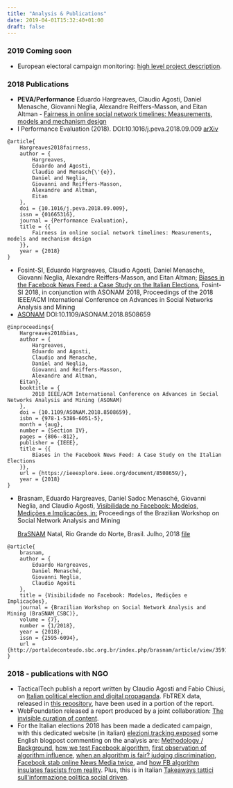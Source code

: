 ```yaml
---
title: "Analysis & Publications"
date: 2019-04-01T15:32:40+01:00
draft: false
---
```



### 2019 Coming soon

- European electoral campaign monitoring:
  [high level project description](https://github.com/tracking-exposed/presentation/blob/master/European%20Election%20action%20plan%20-%20v1.3.pdf).


### 2018 Publications

- **PEVA/Performance** Eduardo Hargreaves, Claudio Agosti, Daniel Menasche, Giovanni Neglia, Alexandre Reiffers-Masson, and Eitan Altman - [Fairness in online social network timelines: Measurements, models and mechanism design](https://eduardohargreaves.files.wordpress.com/2018/11/fairness_arxiv.pdf)
- I Performance Evaluation (2018). DOI:10.1016/j.peva.2018.09.009 [arXiv](https://arxiv.org/pdf/1809.05530.pdf) 

```
@article{
    Hargreaves2018fairness,
    author = {
        Hargreaves,
        Eduardo and Agosti,
        Claudio and Menasch{\'{e}},
        Daniel and Neglia,
        Giovanni and Reiffers-Masson,
        Alexandre and Altman,
        Eitan
    },
    doi = {10.1016/j.peva.2018.09.009},
    issn = {01665316},
    journal = {Performance Evaluation},
    title = {{
        Fairness in online social network timelines: Measurements, models and mechanism design
    }},
    year = {2018}
}
```

- Fosint-SI, Eduardo Hargreaves, Claudio Agosti, Daniel Menasche, Giovanni Neglia, Alexandre Reiffers-Masson, and Eitan Altman; 
  [Biases in the Facebook News Feed: a Case Study on the Italian Elections](https://arxiv.org/pdf/1807.08346.pdf), Fosint-SI 2018, in conjunction with ASONAM 2018, Proceedings of the 2018 IEEE/ACM International Conference on Advances in Social Networks Analysis and Mining
- [ASONAM](https://arxiv.org/pdf/1807.08346.pdf) DOI:10.1109/ASONAM.2018.8508659

```
@inproceedings{
    Hargreaves2018bias,
    author = {
        Hargreaves,
        Eduardo and Agosti,
        Claudio and Menasche,
        Daniel and Neglia,
        Giovanni and Reiffers-Masson,
        Alexandre and Altman,
    Eitan},
    booktitle = {
        2018 IEEE/ACM International Conference on Advances in Social Networks Analysis and Mining (ASONAM)
    },
    doi = {10.1109/ASONAM.2018.8508659},
    isbn = {978-1-5386-6051-5},
    month = {aug},
    number = {Section IV},
    pages = {806--812},
    publisher = {IEEE},
    title = {{
        Biases in the Facebook News Feed: A Case Study on the Italian Elections
    }},
    url = {https://ieeexplore.ieee.org/document/8508659/},
    year = {2018}
}
```

- Brasnam, Eduardo Hargreaves, Daniel Sadoc Menasché, Giovanni Neglia, and Claudio Agosti, 
  [Visibilidade no Facebook: Modelos, Medições e Implicações, in:](https://eduardohargreaves.files.wordpress.com/2018/07/visibilidade-facebook-modelos-7.pdf)
  Proceedings of the Brazilian Workshop on Social Network Analysis and Mining

  [BraSNAM](https://eduardohargreaves.files.wordpress.com/2018/07/visibilidade-facebook-modelos-7.pdf) Natal, Rio Grande do Norte, Brasil. Julho, 2018
  [file](http://portaldeconteudo.sbc.org.br/index.php/brasnam/article/view/3591)

```
@article{
    brasnam,
    author = {
        Eduardo Hargreaves,
        Daniel Menasché,
        Giovanni Neglia,
        Claudio Agosti
    },
    title = {Visibilidade no Facebook: Modelos, Medições e Implicações},
    journal = {Brazilian Workshop on Social Network Analysis and Mining (BraSNAM_CSBC)},
    volume = {7},
    number = {1/2018},
    year = {2018},
    issn = {2595-6094},
    url = {http://portaldeconteudo.sbc.org.br/index.php/brasnam/article/view/3591}
}
```

### 2018 - publications with NGO

- TacticalTech publish a report written by Claudio Agosti and Fabio Chiusi, on 
  [Italian political election and digital propaganda](https://ourdataourselves.tacticaltech.org/posts/overview-italy/). FbTREX data, released in 
  [this repository](https://github.com/tracking-exposed/experiments-data/tree/master/e18), have been used in a portion of the report.
- WebFoundation released a report produced by a joint collaboration: 
    [The invisible curation of content](https://webfoundation.org/research/the-invisible-curation-of-content-facebooks-news-feed-and-our-information-diets/).
- For the Italian elections 2018 has been made a dedicated campaign, with this dedicated website (in italian) 
  [elezioni.tracking.exposed](https://elezioni.tracking.exposed) some English blogpost commenting on the analysis are: 
  [Methodology / Background](https://medium.com/@trackingexposed/facebook-tracking-exposed-background-80e0f72e615f), 
  [how we test Facebook algorithm](https://medium.com/@trackingexposed/testing-facebook-algorithm-in-an-electoral-campaign-methodology-e7f886776890), 
  [first observation of algorithm influence](https://medium.com/@trackingexposed/first-sighting-of-facebook-algorithmic-influence-9e6a0a70781b), 
  [when an algorithm is fair? judging discrimination](https://medium.com/@trackingexposed/judging-algorithm-discrimination-faee15989be), 
  [Facebook stab online News Media twice](https://medium.com/@trackingexposed/facebook-stab-online-media-twice-3bd751dbd819), and
  [how FB algorithm insulates fascists from reality](https://medium.com/@trackingexposed/the-iron-bubble-or-how-the-facebook-algorithm-insulates-fascists-from-reality-d36739b0758b). Plus, this is in Italian 
  [Takeaways tattici sull'informazione politica social driven](https://medium.com/@cirku17/takeaways-tattici-sullinformazione-politica-social-driven-7514b9d8f3d7).
